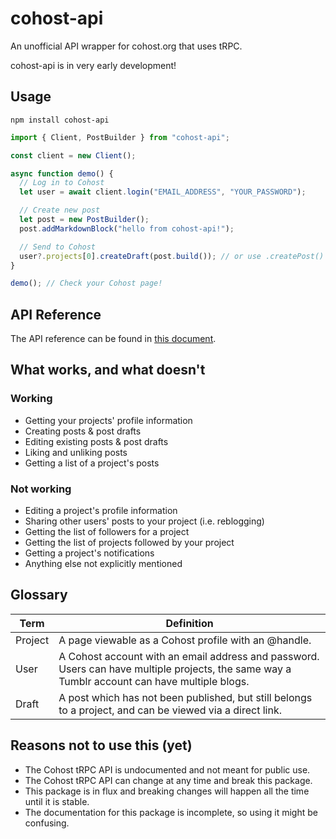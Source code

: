 # cohost-api

An unofficial API wrapper for cohost.org that uses tRPC.

cohost-api is in very early development!

## Usage

`npm install cohost-api`

```js
import { Client, PostBuilder } from "cohost-api";

const client = new Client();

async function demo() {
  // Log in to Cohost
  let user = await client.login("EMAIL_ADDRESS", "YOUR_PASSWORD");

  // Create new post
  let post = new PostBuilder();
  post.addMarkdownBlock("hello from cohost-api!");

  // Send to Cohost
  user?.projects[0].createDraft(post.build()); // or use .createPost() to publish it immediately
}

demo(); // Check your Cohost page!
```

## API Reference

The API reference can be found in [this document](reference.md).

## What works, and what doesn't

### Working

- Getting your projects' profile information
- Creating posts & post drafts
- Editing existing posts & post drafts
- Liking and unliking posts
- Getting a list of a project's posts

### Not working

- Editing a project's profile information
- Sharing other users' posts to your project (i.e. reblogging)
- Getting the list of followers for a project
- Getting the list of projects followed by your project
- Getting a project's notifications
- Anything else not explicitly mentioned

## Glossary

| Term    | Definition                                                                                                                                    |
| ------- | --------------------------------------------------------------------------------------------------------------------------------------------- |
| Project | A page viewable as a Cohost profile with an @handle.                                                                                          |
| User    | A Cohost account with an email address and password. Users can have multiple projects, the same way a Tumblr account can have multiple blogs. |
| Draft   | A post which has not been published, but still belongs to a project, and can be viewed via a direct link.                                     |

## Reasons not to use this (yet)

- The Cohost tRPC API is undocumented and not meant for public use.
- The Cohost tRPC API can change at any time and break this package.
- This package is in flux and breaking changes will happen all the time until it is stable.
- The documentation for this package is incomplete, so using it might be confusing.
